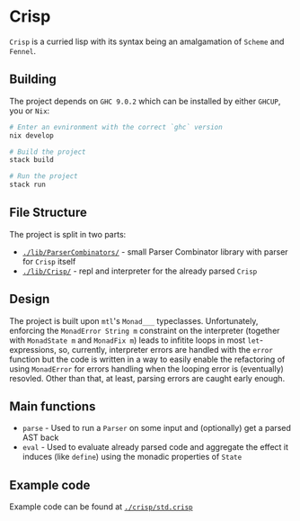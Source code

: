 # Crisp

`Crisp` is a curried lisp with its syntax being an amalgamation of `Scheme` and `Fennel`.

## Building

The project depends on `GHC 9.0.2` which can be installed by either `GHCUP`, you or `Nix`:

```bash
# Enter an evnironment with the correct `ghc` version
nix develop

# Build the project
stack build

# Run the project
stack run
```

## File Structure

The project is split in two parts:
- [`./lib/ParserCombinators/`](./lib/ParserCombinators/) - small Parser Combinator library with parser for `Crisp` itself
- [`./lib/Crisp/`](./lib/Crisp/) - repl and interpreter for the already parsed `Crisp`

## Design

The project is built upon `mtl`'s `Monad___` typeclasses. Unfortunately, enforcing the `MonadError String m` constraint on the interpreter (together with `MonadState m` and `MonadFix m`) leads to infitite loops in most `let`-expressions, so, currently, interpreter errors are handled with the `error` function but the code is written in a way to easily enable the refactoring of using `MonadError` for errors handling when the looping error is (eventually) resovled.
Other than that, at least, parsing errors are caught early enough.

## Main functions

- `parse` - Used to run a `Parser` on some input and (optionally) get a parsed AST back
- `eval` - Used to evaluate already parsed code and aggregate the effect it induces (like `define`) using the monadic properties of `State`

## Example code

Example code can be found at [`./crisp/std.crisp`](./crisp/std.crisp)
